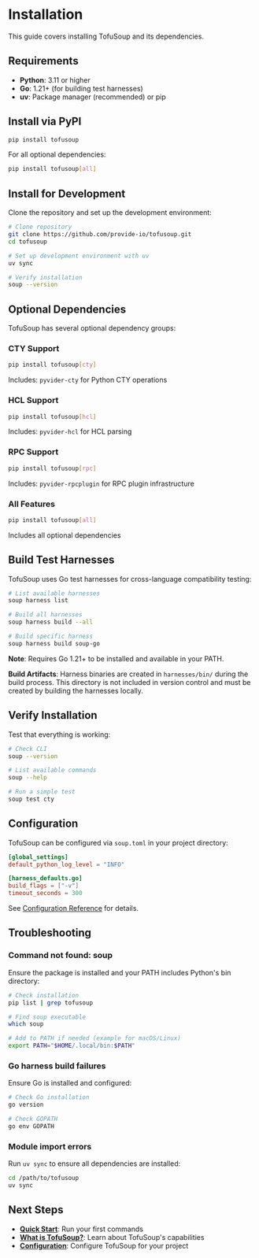 # Installation

This guide covers installing TofuSoup and its dependencies.

## Requirements

- **Python**: 3.11 or higher
- **Go**: 1.21+ (for building test harnesses)
- **uv**: Package manager (recommended) or pip

## Install via PyPI

```bash
pip install tofusoup
```

For all optional dependencies:

```bash
pip install tofusoup[all]
```

## Install for Development

Clone the repository and set up the development environment:

```bash
# Clone repository
git clone https://github.com/provide-io/tofusoup.git
cd tofusoup

# Set up development environment with uv
uv sync

# Verify installation
soup --version
```

## Optional Dependencies

TofuSoup has several optional dependency groups:

### CTY Support
```bash
pip install tofusoup[cty]
```
Includes: `pyvider-cty` for Python CTY operations

### HCL Support
```bash
pip install tofusoup[hcl]
```
Includes: `pyvider-hcl` for HCL parsing

### RPC Support
```bash
pip install tofusoup[rpc]
```
Includes: `pyvider-rpcplugin` for RPC plugin infrastructure

### All Features
```bash
pip install tofusoup[all]
```
Includes all optional dependencies

## Build Test Harnesses

TofuSoup uses Go test harnesses for cross-language compatibility testing:

```bash
# List available harnesses
soup harness list

# Build all harnesses
soup harness build --all

# Build specific harness
soup harness build soup-go
```

**Note**: Requires Go 1.21+ to be installed and available in your PATH.

**Build Artifacts**: Harness binaries are created in `harnesses/bin/` during the build process. This directory is not included in version control and must be created by building the harnesses locally.

## Verify Installation

Test that everything is working:

```bash
# Check CLI
soup --version

# List available commands
soup --help

# Run a simple test
soup test cty
```

## Configuration

TofuSoup can be configured via `soup.toml` in your project directory:

```toml
[global_settings]
default_python_log_level = "INFO"

[harness_defaults.go]
build_flags = ["-v"]
timeout_seconds = 300
```

See [Configuration Reference](../reference/configuration.md) for details.

## Troubleshooting

### Command not found: soup

Ensure the package is installed and your PATH includes Python's bin directory:

```bash
# Check installation
pip list | grep tofusoup

# Find soup executable
which soup

# Add to PATH if needed (example for macOS/Linux)
export PATH="$HOME/.local/bin:$PATH"
```

### Go harness build failures

Ensure Go is installed and configured:

```bash
# Check Go installation
go version

# Check GOPATH
go env GOPATH
```

### Module import errors

Run `uv sync` to ensure all dependencies are installed:

```bash
cd /path/to/tofusoup
uv sync
```

## Next Steps

- **[Quick Start](quick-start.md)**: Run your first commands
- **[What is TofuSoup?](what-is-tofusoup.md)**: Learn about TofuSoup's capabilities
- **[Configuration](../reference/configuration.md)**: Configure TofuSoup for your project
